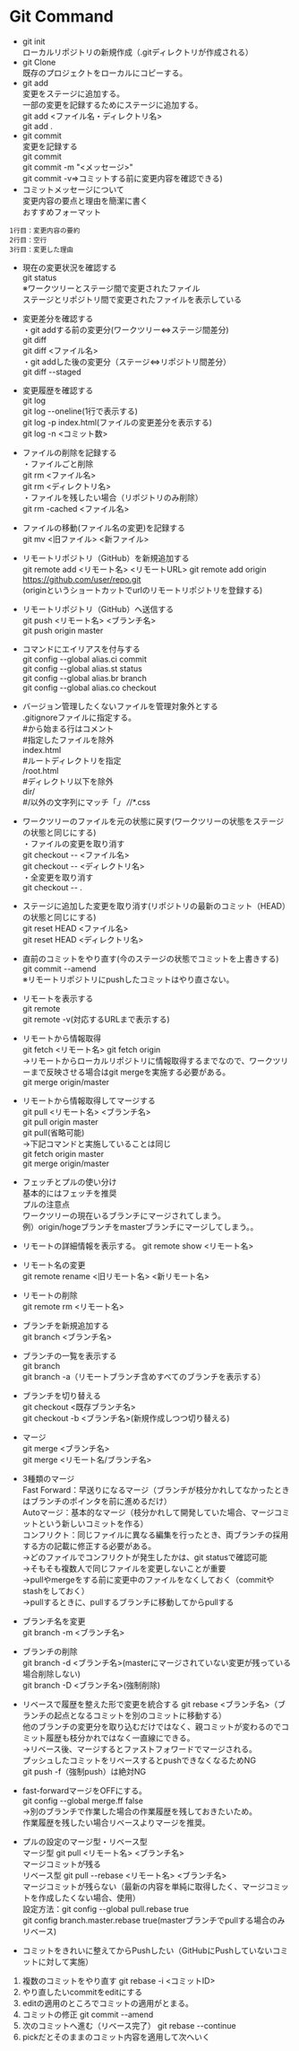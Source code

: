 # Git Command
* git init  
ローカルリポジトリの新規作成（.gitディレクトリが作成される）  
* git Clone  
既存のプロジェクトをローカルにコピーする。
* git add  
変更をステージに追加する。  
一部の変更を記録するためにステージに追加する。  
git add <ファイル名・ディレクトリ名>  
git add .
* git commit  
変更を記録する  
git commit  
git commit -m "<メッセージ>"  
git commit -v⇒コミットする前に変更内容を確認できる) 
* コミットメッセージについて  
変更内容の要点と理由を簡潔に書く  
おすすめフォーマット  
~~~
1行目：変更内容の要約
2行目：空行
3行目：変更した理由
~~~
* 現在の変更状況を確認する  
git status  
※ワークツリーとステージ間で変更されたファイル  
ステージとリポジトリ間で変更されたファイルを表示している  
* 変更差分を確認する  
・git addする前の変更分(ワークツリー⇔ステージ間差分)   
git diff  
git diff <ファイル名>  
・git addした後の変更分（ステージ⇔リポジトリ間差分）  
git diff --staged
* 変更履歴を確認する  
git log  
git log --oneline(1行で表示する)  
git log -p index.html(ファイルの変更差分を表示する)  
git log -n <コミット数>  
* ファイルの削除を記録する  
・ファイルごと削除    
git rm <ファイル名>  
git rm <ディレクトリ名>  
・ファイルを残したい場合（リポジトリのみ削除）  
git rm -cached <ファイル名>
* ファイルの移動(ファイル名の変更)を記録する  
git mv <旧ファイル> <新ファイル>
* リモートリポジトリ（GitHub）を新規追加する  
git remote add <リモート名> <リモートURL>
git remote add origin https://github.com/user/repo.git  
(originというショートカットでurlのリモートリポジトリを登録する)
* リモートリポジトリ（GitHub）へ送信する  
git push <リモート名> <ブランチ名>  
git push origin master
* コマンドにエイリアスを付与する  
git config --global alias.ci commit  
git config --global alias.st status  
git config --global alias.br branch  
git config --global alias.co checkout  
* バージョン管理したくないファイルを管理対象外とする  
.gitignoreファイルに指定する。  
#から始まる行はコメント  
#指定したファイルを除外  
index.html  
#ルートディレクトリを指定  
/root.html  
#ディレクトリ以下を除外  
dir/  
#/以外の文字列にマッチ「*」
/*/*.css
* ワークツリーのファイルを元の状態に戻す(ワークツリーの状態をステージの状態と同じにする)  
・ファイルの変更を取り消す  
git checkout -- <ファイル名>  
git checkout -- <ディレクトリ名>  
・全変更を取り消す  
git checkout -- . 
* ステージに追加した変更を取り消す(リポジトリの最新のコミット（HEAD）の状態と同じにする)  
git reset HEAD <ファイル名>  
git reset HEAD <ディレクトリ名>  
* 直前のコミットをやり直す(今のステージの状態でコミットを上書きする)  
git commit --amend  
※リモートリポジトリにpushしたコミットはやり直さない。
* リモートを表示する  
git remote  
git remote -v(対応するURLまで表示する)
* リモートから情報取得  
git fetch <リモート名>
git fetch origin  
→リモートからローカルリポジトリに情報取得するまでなので、ワークツリーまで反映させる場合はgit mergeを実施する必要がある。  
git merge origin/master
* リモートから情報取得してマージする  
git pull <リモート名> <ブランチ名>  
git pull origin master  
git pull(省略可能)  
→下記コマンドと実施していることは同じ  
git fetch origin master  
git merge origin/master

* フェッチとプルの使い分け  
基本的にはフェッチを推奨  
プルの注意点  
ワークツリーの現在いるブランチにマージされてしまう。  
例）origin/hogeブランチをmasterブランチにマージしてしまう。。

* リモートの詳細情報を表示する。
git remote show <リモート名>
* リモート名の変更  
git remote rename <旧リモート名> <新リモート名>
* リモートの削除  
git remote rm <リモート名>
* ブランチを新規追加する  
git branch <ブランチ名>  
* ブランチの一覧を表示する  
git branch  
git branch -a（リモートブランチ含めすべてのブランチを表示する）
* ブランチを切り替える  
git checkout <既存ブランチ名>  
git checkout -b <ブランチ名>(新規作成しつつ切り替える)
* マージ  
git merge <ブランチ名>  
git merge <リモート名/ブランチ名>
* 3種類のマージ  
Fast Forward：早送りになるマージ（ブランチが枝分かれしてなかったときはブランチのポインタを前に進めるだけ）  
Autoマージ：基本的なマージ（枝分かれして開発していた場合、マージコミットという新しいコミットを作る）  
コンフリクト：同じファイルに異なる編集を行ったとき、両ブランチの採用する方の記載に修正する必要がある。  
→どのファイルでコンフリクトが発生したかは、git statusで確認可能  
→そもそも複数人で同じファイルを変更しないことが重要  
→pullやmergeをする前に変更中のファイルをなくしておく（commitやstashをしておく）  
→pullするときに、pullするブランチに移動してからpullする
* ブランチ名を変更  
git branch -m <ブランチ名>
* ブランチの削除  
git branch -d <ブランチ名>(masterにマージされていない変更が残っている場合削除しない)  
git branch -D <ブランチ名>(強制削除)

* リベースで履歴を整えた形で変更を統合する
git rebase <ブランチ名>（ブランチの起点となるコミットを別のコミットに移動する）  
他のブランチの変更分を取り込むだけではなく、親コミットが変わるのでコミット履歴も枝分かれではなく一直線にできる。  
→リベース後、マージするとファストフォワードでマージされる。    
プッシュしたコミットをリベースするとpushできなくなるためNG  
git push -f（強制push）は絶対NG

* fast-forwardマージをOFFにする。  
git config --global merge.ff false  
→別のブランチで作業した場合の作業履歴を残しておきたいため。  
作業履歴を残したい場合リベースよりマージを推奨。

* プルの設定のマージ型・リベース型  
マージ型  git pull <リモート名> <ブランチ名>  
マージコミットが残る  
リベース型 git pull --rebase <リモート名> <ブランチ名>  
マージコミットが残らない（最新の内容を単純に取得したく、マージコミットを作成したくない場合、使用）  
設定方法：git config --global pull.rebase true  
git config branch.master.rebase true(masterブランチでpullする場合のみリベース)

* コミットをきれいに整えてからPushしたい（GitHubにPushしていないコミットに対して実施）  
1. 複数のコミットをやり直す git rebase -i <コミットID>  
2. やり直したいcommitをeditにする  
3. editの適用のところでコミットの適用がとまる。
4. コミットの修正 git commit --amend  
5. 次のコミットへ進む（リベース完了）  git rebase --continue  
6. pickだとそのままのコミット内容を適用して次へいく
